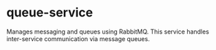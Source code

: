 # queue-service
Manages messaging and queues using RabbitMQ. This service handles inter-service communication via message queues.
